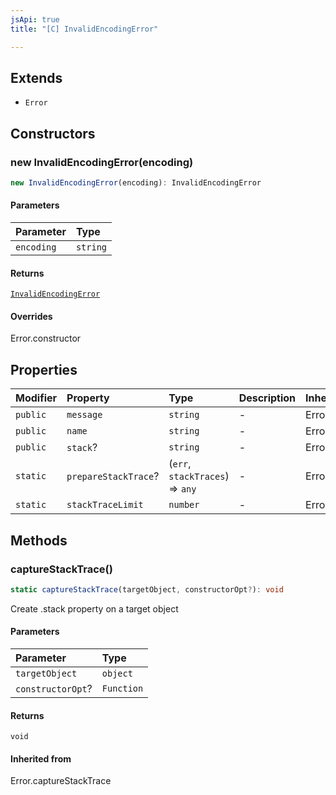 ```yaml
---
jsApi: true
title: "[C] InvalidEncodingError"

---
```

## Extends

- `Error`

## Constructors

### new InvalidEncodingError(encoding)

```ts
new InvalidEncodingError(encoding): InvalidEncodingError
```

#### Parameters

| Parameter | Type |
| :------ | :------ |
| `encoding` | `string` |

#### Returns

[`InvalidEncodingError`](InvalidEncodingError.md)

#### Overrides

Error.constructor

## Properties

| Modifier | Property | Type | Description | Inheritance |
| :------ | :------ | :------ | :------ | :------ |
| `public` | `message` | `string` | - | Error.message |
| `public` | `name` | `string` | - | Error.name |
| `public` | `stack`? | `string` | - | Error.stack |
| `static` | `prepareStackTrace`? | (`err`, `stackTraces`) => `any` | - | Error.prepareStackTrace |
| `static` | `stackTraceLimit` | `number` | - | Error.stackTraceLimit |

## Methods

### captureStackTrace()

```ts
static captureStackTrace(targetObject, constructorOpt?): void
```

Create .stack property on a target object

#### Parameters

| Parameter | Type |
| :------ | :------ |
| `targetObject` | `object` |
| `constructorOpt`? | `Function` |

#### Returns

`void`

#### Inherited from

Error.captureStackTrace
